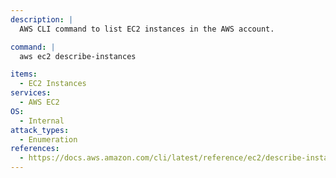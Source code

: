 ```yaml
---
description: |
  AWS CLI command to list EC2 instances in the AWS account.

command: |
  aws ec2 describe-instances

items:
  - EC2 Instances
services:
  - AWS EC2
OS:
  - Internal
attack_types:
  - Enumeration
references:
  - https://docs.aws.amazon.com/cli/latest/reference/ec2/describe-instances.html
---
```

